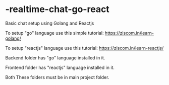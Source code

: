 # -realtime-chat-go-react
Basic chat setup using Golang and Reactjs

To setup "go" language use this simple tutorial: https://ziscom.in/learn-golang/

To setup "reactjs" language use this tutorial: https://ziscom.in/learn-reactjs/

Backend folder has "go" language installed in it. 

Frontend folder has "reactjs" language installed in it.

Both These folders must be in main project folder.

